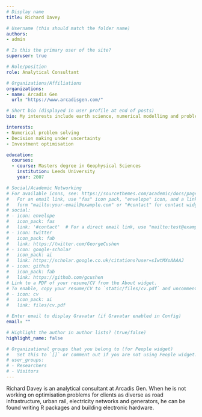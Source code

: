 ```yaml
---
# Display name
title: Richard Davey

# Username (this should match the folder name)
authors:
- admin

# Is this the primary user of the site?
superuser: true

# Role/position
role: Analytical Consultant

# Organizations/Affiliations
organizations:
- name: Arcadis Gen
  url: "https://www.arcadisgen.com/"

# Short bio (displayed in user profile at end of posts)
bio: My interests include earth science, numerical modelling and problem solving through optimisation.

interests:
- Numerical problem solving
- Decision making under uncertainty
- Investment optimisation

education:
  courses:
  - course: Masters degree in Geophysical Sciences
    institution: Leeds University
    year: 2007

# Social/Academic Networking
# For available icons, see: https://sourcethemes.com/academic/docs/page-builder/#icons
#   For an email link, use "fas" icon pack, "envelope" icon, and a link in the
#   form "mailto:your-email@example.com" or "#contact" for contact widget.
# social:
# - icon: envelope
#   icon_pack: fas
#   link: '#contact'  # For a direct email link, use "mailto:test@example.org".
# - icon: twitter
#   icon_pack: fab
#   link: https://twitter.com/GeorgeCushen
# - icon: google-scholar
#   icon_pack: ai
#   link: https://scholar.google.co.uk/citations?user=sIwtMXoAAAAJ
# - icon: github
#   icon_pack: fab
#   link: https://github.com/gcushen
# Link to a PDF of your resume/CV from the About widget.
# To enable, copy your resume/CV to `static/files/cv.pdf` and uncomment the lines below.
# - icon: cv
#   icon_pack: ai
#   link: files/cv.pdf

# Enter email to display Gravatar (if Gravatar enabled in Config)
email: ""

# Highlight the author in author lists? (true/false)
highlight_name: false

# Organizational groups that you belong to (for People widget)
#   Set this to `[]` or comment out if you are not using People widget.
# user_groups:
# - Researchers
# - Visitors
---
```


Richard Davey is an analytical consultant at Arcadis Gen. When he is not working on optimisation problems for clients as diverse as road infrastructure, urban rail, electricity networks and generators, he can be found writing R packages and building electronic hardware.
